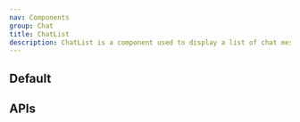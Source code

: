 ```yaml
---
nav: Components
group: Chat
title: ChatList
description: ChatList is a component used to display a list of chat messages. It takes in an array of ChatMessage objects as the data prop and an optional type prop which can be either 'docs' or 'chat'. The component is memoized for better performance.
---
```


## Default

<code src="./demos/index.tsx" nopadding></code>

## APIs

<API></API>
